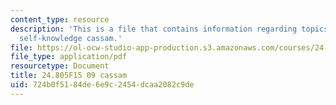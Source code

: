 ```yaml
---
content_type: resource
description: 'This is a file that contains information regarding topics in epistemology:
  self-knowledge cassam.'
file: https://ol-ocw-studio-app-production.s3.amazonaws.com/courses/24-805-topics-in-epistemology-self-knowledge-fall-2015/724b0f5184de6e9c2454dcaa2082c9de_MIT24_805F15_09Cas.pdf
file_type: application/pdf
resourcetype: Document
title: 24.805F15 09 cassam
uid: 724b0f51-84de-6e9c-2454-dcaa2082c9de
---
```

